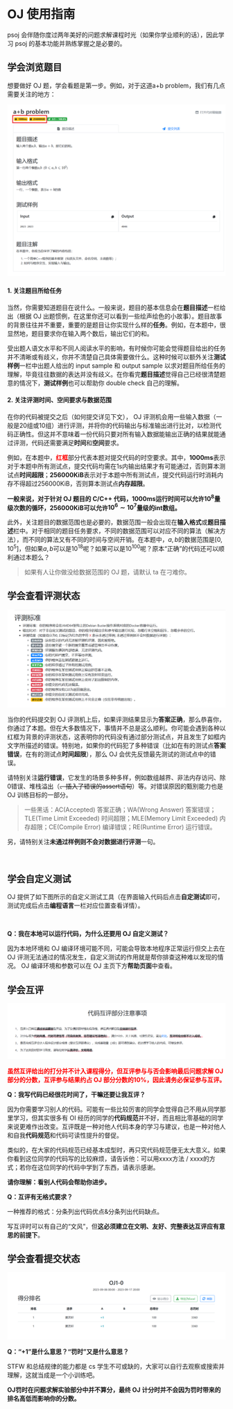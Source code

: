 # OJ 使用指南

psoj 会伴随你度过两年美好的问题求解课程时光（如果你学业顺利的话），因此学习 psoj 的基本功能并熟练掌握之是必要的。

## 学会浏览题目

想要做好 OJ 题，学会看题是第一步。例如，对于这道a+b problem，我们有几点需要关注的地方：

![Simple A plus B Problem](../../pics/a+b_prob.png)

#### 1. 关注题目所给任务

当然，你需要知道题目在说什么。一般来说，题目的基本信息会在**题目描述**一栏给出（根据 OJ 出题惯例，在这里你还可以看到一些绘声绘色的小故事）。题目故事的背景往往并不重要，重要的是题目让你实现什么样的**任务**。例如，在本题中，很显然地，题目要求你在输入两个数后，输出它们的和。

受出题人语文水平和不同人阅读水平的影响，有时候你可能会觉得题目给出的任务并不清晰或有歧义，你并不清楚自己具体需要做什么。这种时候可以额外关注**测试样例**一栏中出题人给出的 input sample 和 output sample 以求对题目所给任务的理解，毕竟往往数据的表达并没有歧义。在你看完**题目描述**觉得自己已经很清楚题意的情况下，**测试样例**也可以帮助你 double check 自己的理解。

#### 2. 关注评测时间、空间要求与数据范围

在你的代码被提交之后（如何提交详见下文）， OJ 评测机会用一些输入数据（一般是20组或10组）进行评测，并将你的代码输出与标准输出进行比对，以检测代码正确性。但这并不意味着一份代码只要对所有输入数据能输出正确的结果就能通过评测，代码还需要满足**时间**和**空间**要求。

例如，在本题中，<font color=red><b>红框</b></font>部分代表本题对提交代码的时空要求。其中，**1000ms**表示对于本题中所有测试点，提交代码均需在1s内输出结果才有可能通过，否则算本测试点**时间超限**；**256000KiB**表示对于本题中所有测试点，提交代码运行时消耗内存不得超过256000KiB，否则算本测试点**内存超限**。

**一般来说，对于针对 OJ 题目的 C/C++ 代码，1000ms运行时间可以允许$10^8$量级次数的循环，256000KiB可以允许$10^6\sim 10^7$量级的int数组。**

此外，关注题目的数据范围也是必要的，数据范围一般会出现在**输入格式**或**题目描述**栏中。对于相同的题目任务要求，不同的数据范围可以对应不同的算法（解决方法），而不同的算法又有不同的时间与空间开销。在本题中，$a,b$的数据范围是$[0,10^5]$，但如果$a,b$可以是$10^{18}$呢？如果可以是$10^{100}$呢？原本“正确”的代码还可以顺利通过本题么？

> 如果有人让你做没给数据范围的 OJ 题，请默认 ta 在刁难你。

## 学会查看评测状态

![](../../pics/judgeStatus.png)

当你的代码提交到 OJ 评测机上后，如果评测结果显示为**答案正确**，那么恭喜你，你通过了本题。但在大多数情况下，事情并不总是这么顺利。你可能会遇到各种以红框为背景的评测状态，这表明你的代码没有通过部分测试点，并且发生了如框内文字所描述的错误。特别地，如果你的代码犯了多种错误（比如在有的测试点**答案错误**，在有的测试点**时间超限**），那么 OJ 会优先反馈最先测试的测试点中的错误。

请特别关注**运行错误**，它发生的场景多种多样，例如数组越界、非法内存访问、除0错误、堆栈溢出（~~、插入了错误的assert语句~~）等。对错误原因的甄别能力也是 OJ 训练目标的一部分。

> 一些黑话：AC(Accepted) 答案正确；WA(Wrong Answer) 答案错误；TLE(Time Limit Exceeded) 时间超限；MLE(Memory Limit Exceeded) 内存超限；CE(Compile Error) 编译错误；RE(Runtime Error) 运行错误。

另，请特别关注**未通过样例则不会对数据进行评测**一句。

<p><div align="middle"><img alt="" src="../../../pics/joke1.png" style="zoom:50%;" /></div></p>

## 学会自定义测试

OJ 提供了如下图所示的自定义测试工具（在界面输入代码后点击**自定测试**即可，测试完成后点击**编程语言**一栏对应位置查看详情）。

<p><div align="left"><img alt="" src="../../../pics/self_test.png" style="zoom:68%;" /></div></p>

**Q：我在本地可以运行代码，为什么还要用 OJ 自定义测试？**

因为本地环境和 OJ 编译环境可能不同，可能会导致本地程序正常运行但交上去在 OJ 评测无法通过的情况发生，自定义测试的作用就是帮你排查这种难以发现的情况。 OJ 编译环境和参数可以在 OJ 主页下方**帮助页面**中查看。

## 学会互评

![](../../pics/comment_on_others.png)

<font color=red>
<b>虽然互评给出的打分并不计入课程得分，但互评参与与否会影响最后问题求解 OJ 部分的分数，互评参与结果约占 OJ 部分分数的10%，因此请务必保证参与互评。</b>
</font>

**Q：我写代码已经很花时间了，干嘛还要让我互评？**

因为你需要学习别人的代码。可能有一些比较厉害的同学会觉得自己不用从同学那里学习，但其实很多有 OI 经历的同学的**代码规范**并不好，而且相比零基础的同学来说更难作出改变。互评既是一种对他人代码本身的学习与建议，也是一种对他人和自我**代码规范**和代码可读性提升的督促。

类似的，在大家的代码规范已经基本成型时，再只究代码规范便无太大意义。如果你看到这位同学的代码写的比较麻烦，请告诉他：可以用xxxx方法 / xxxx的方式；若你在这位同学的代码中学到了东西，请表示感谢。

**请你理解：看别人代码会帮助你进步。**

**Q：互评有无格式要求？**

一种推荐的格式：分条列出代码优点&分条列出代码缺点。

写互评时可以有自己的“文风”，但**这必须建立在文明、友好、完整表达互评应有意思的前提下**。

## 学会查看提交状态

![](../../pics/submit_status.png)

**Q：“+1”是什么意思？“罚时”又是什么意思？**

STFW 和总结规律的能力都是 cs 学生不可或缺的，大家可以自行去观察或搜索并理解，这就当成是一个小训练吧。

**OJ罚时在问题求解实验部分中并不算分，最终 OJ 计分时并不会因为罚时带来的排名高低而影响你的分数。**